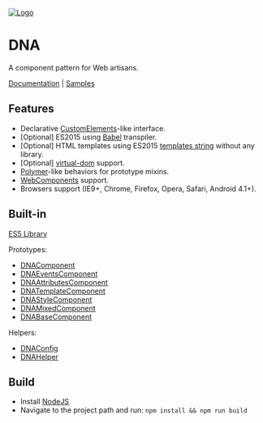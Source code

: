 [![Logo](https://gitlab.com/dna-components/dna-design/raw/master/logos/logo-raster-128.png)](http://dna.chialab.io)

# DNA
A component pattern for Web artisans.

[Documentation](http://dna.chialab.io/docs) | [Samples](http://dna.chialab.io/samples)

## Features

* Declarative [CustomElements](https://developer.mozilla.org/en-US/docs/Web/Web_Components/Custom_Elements)-like interface.
* [Optional] ES2015 using [Babel](https://babeljs.io) transpiler.
* [Optional] HTML templates using ES2015 [templates string](https://developer.mozilla.org/en-US/docs/Web/JavaScript/Reference/template_strings) without any library.
* [Optional] [virtual-dom](https://github.com/Matt-Esch/virtual-dom) support.
* [Polymer](polymer-project.org)-like behaviors for prototype mixins.
* [WebComponents](http://webcomponents.org/) support.
* Browsers support (IE9+, Chrome, Firefox, Opera, Safari, Android 4.1+).

## Built-in

[ES5 Library](https://gitlab.com/dna-components/dna-components/blob/master/docs/dna-library.md)

Prototypes:
* [DNAComponent](https://gitlab.com/dna-components/dna-components/blob/master/docs/dna-component.md)
* [DNAEventsComponent](https://gitlab.com/dna-components/dna-components/blob/master/docs/dna-events-component.md)
* [DNAAttributesComponent](https://gitlab.com/dna-components/dna-components/blob/master/docs/dna-attributes-component.md)
* [DNATemplateComponent](https://gitlab.com/dna-components/dna-components/blob/master/docs/dna-template-component.md)
* [DNAStyleComponent](https://gitlab.com/dna-components/dna-components/blob/master/docs/dna-style-component.md)
* [DNAMixedComponent](https://gitlab.com/dna-components/dna-components/blob/master/docs/dna-mixed-component.md)
* [DNABaseComponent](https://gitlab.com/dna-components/dna-components/blob/master/docs/dna-base-component.md)

Helpers:
* [DNAConfig](https://gitlab.com/dna-components/dna-components/blob/master/docs/dna-config.md)
* [DNAHelper](https://gitlab.com/dna-components/dna-components/blob/master/docs/dna-helper.md)

## Build

* Install [NodeJS](https://nodejs.org)
* Navigate to the project path and run: `npm install && npm run build`
